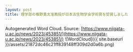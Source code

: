 ```yaml
---
layout: post
title: 理学部の椎野勇太准教授が日本古生物学会学術賞を受賞しました
---
```

Autogenerated Word Cloud.
Source\: [https://www.niigata-u.ac.jp/news/2023/453851/](https://www.niigata-u.ac.jp/news/2023/453851/)
![WordCloud]({{ site.baseurl }}/assets/21872dc46c21ff839148ff309d2d0a6b.png)